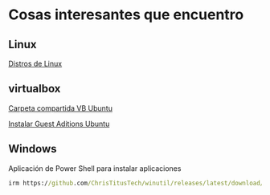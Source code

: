 # Cosas interesantes que encuentro

## Linux

[Distros de Linux](https://najm-eddine-zaga.medium.com/best-linux-distributions-for-you-to-use-3ee0b347de3f)

## virtualbox

[Carpeta compartida VB Ubuntu](https://geekland.eu/compartir-carpetas-y-archivos-en-virtualbox/)

[Instalar Guest Aditions Ubuntu](https://tecnosender.com/instalar-guest-additions-en-ubuntu-24-04-virtualbox/)

## Windows

Aplicación de Power Shell para instalar aplicaciones
``` cmd
irm https://github.com/ChrisTitusTech/winutil/releases/latest/download/winutil.ps1 | iex
```
